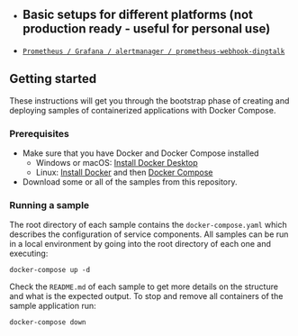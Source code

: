 

- ## Basic setups for different platforms (not production ready - useful for personal use)

- [`Prometheus / Grafana / alertmanager / prometheus-webhook-dingtalk`](https://github.com/xiaozhenkai/awesome-compose/tree/main/prometheus-grafana-alertmanager-dingtalk)



## Getting started

These instructions will get you through the bootstrap phase of creating and deploying samples of containerized applications with Docker Compose.

### Prerequisites

- Make sure that you have Docker and Docker Compose installed
  - Windows or macOS: [Install Docker Desktop](https://www.docker.com/get-started)
  - Linux: [Install Docker](https://www.docker.com/get-started) and then [Docker Compose](https://github.com/docker/compose)
- Download some or all of the samples from this repository.

### Running a sample

The root directory of each sample contains the `docker-compose.yaml` which describes the configuration of service components. All samples can be run in a local environment by going into the root directory of each one and executing:

```
docker-compose up -d
```

Check the `README.md` of each sample to get more details on the structure and what is the expected output. To stop and remove all containers of the sample application run:

```
docker-compose down
```